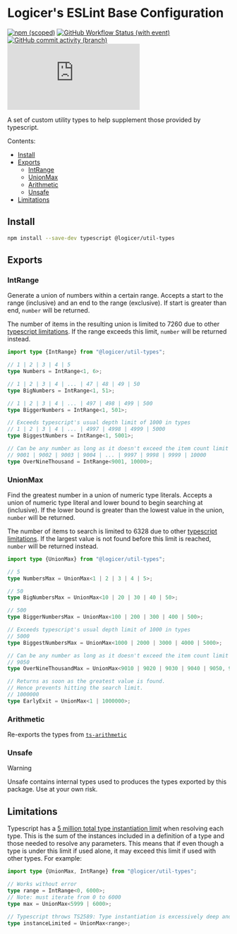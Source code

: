 # Logicer's ESLint Base Configuration

[![npm (scoped)](https://img.shields.io/npm/v/%40logicer/util-types)](https://www.npmjs.com/package/@logicer/util-types)
[![GitHub Workflow Status (with event)](https://img.shields.io/github/actions/workflow/status/Logicer16/util-types/style.yml)](https://github.com/Logicer16/util-types/actions)
[![GitHub commit activity (branch)](https://img.shields.io/github/commit-activity/m/Logicer16/util-types)](https://github.com/Logicer16/util-types/graphs/contributors)
[![Type Coverage](https://img.shields.io/badge/dynamic/json.svg?label=type%20coverage&suffix=%&query=$.typeCoverage.atLeast&uri=https%3A%2F%2Fraw.githubusercontent.com%2FLogicer16%2Futil-types%2Fmain%2Fpackage.json)](https://github.com/plantain-00/type-coverage)

A set of custom utility types to help supplement those provided by typescript.

Contents:

- [Install](#install)
- [Exports](#exports)
  - [IntRange](#intrange)
  - [UnionMax](#unionmax)
  - [Arithmetic](#arithmetic)
  - [Unsafe](#unsafe)
- [Limitations](#limitations)

## Install

```sh
npm install --save-dev typescript @logicer/util-types
```

## Exports

### IntRange

Generate a union of numbers within a certain range. Accepts a start to the range (inclusive) and an end to the range (exclusive). If start is greater than end, `number` will be returned.

The number of items in the resulting union is limited to 7260 due to other [typescript limitations](#limitations). If the range exceeds this limit, `number` will be returned instead.

```ts
import type {IntRange} from "@logicer/util-types";

// 1 | 2 | 3 | 4 | 5
type Numbers = IntRange<1, 6>;

// 1 | 2 | 3 | 4 | ... | 47 | 48 | 49 | 50
type BigNumbers = IntRange<1, 51>;

// 1 | 2 | 3 | 4 | ... | 497 | 498 | 499 | 500
type BiggerNumbers = IntRange<1, 501>;

// Exceeds typescript's usual depth limit of 1000 in types
// 1 | 2 | 3 | 4 | ... | 4997 | 4998 | 4999 | 5000
type BiggestNumbers = IntRange<1, 5001>;

// Can be any number as long as it doesn't exceed the item count limit
// 9001 | 9002 | 9003 | 9004 | ... | 9997 | 9998 | 9999 | 10000
type OverNineThousand = IntRange<9001, 10000>;
```

### UnionMax

Find the greatest number in a union of numeric type literals. Accepts a union of numeric type literal and lower bound to begin searching at (inclusive). If the lower bound is greater than the lowest value in the union, `number` will be returned.

The number of items to search is limited to 6328 due to other [typescript limitations](#limitations). If the largest value is not found before this limit is reached, `number` will be returned instead.

```ts
import type {UnionMax} from "@logicer/util-types";

// 5
type NumbersMax = UnionMax<1 | 2 | 3 | 4 | 5>;

// 50
type BigNumbersMax = UnionMax<10 | 20 | 30 | 40 | 50>;

// 500
type BiggerNumbersMax = UnionMax<100 | 200 | 300 | 400 | 500>;

// Exceeds typescript's usual depth limit of 1000 in types
// 5000
type BiggestNumbersMax = UnionMax<1000 | 2000 | 3000 | 4000 | 5000>;

// Can be any number as long as it doesn't exceed the item count limit
// 9050
type OverNineThousandMax = UnionMax<9010 | 9020 | 9030 | 9040 | 9050, 9000>;

// Returns as soon as the greatest value is found.
// Hence prevents hitting the search limit.
// 1000000
type EarlyExit = UnionMax<1 | 1000000>;
```

### Arithmetic

Re-exports the types from [`ts-arithmetic`](https://github.com/Logicer16/ts-arithmetic)

### Unsafe

> [!WARNING]
> Unsafe contains internal types used to produces the types exported by this package. Use at your own risk.

## Limitations

Typescript has a [5 million total type instantiation limit](https://github.com/microsoft/TypeScript/pull/32079/files) when resolving each type. This is the sum of the instances included in a definition of a type and those needed to resolve any parameters. This means that if even though a type is under this limit if used alone, it may exceed this limit if used with other types. For example:

```ts
import type {UnionMax, IntRange} from "@logicer/util-types";

// Works without error
type range = IntRange<0, 6000>;
// Note: must iterate from 0 to 6000
type max = UnionMax<5999 | 6000>;

// Typescript throws TS2589: Type instantiation is excessively deep and possibly infinite.
type instanceLimited = UnionMax<range>;
```
